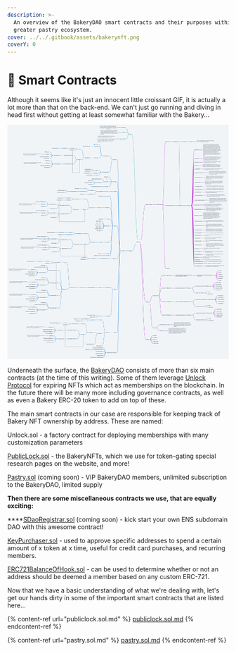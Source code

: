 ```yaml
---
description: >-
  An overview of the BakeryDAO smart contracts and their purposes within the
  greater pastry ecosystem.
cover: ../../.gitbook/assets/bakerynft.png
coverY: 0
---
```


# 🧠 Smart Contracts

Although it seems like it's just an innocent little croissant GIF, it is actually a lot more than that on the back-end. We can't just go running and diving in head first without getting at least somewhat familiar with the Bakery...

![BakeryDAO Ecosystem](../../.gitbook/assets/boards.png)

Underneath the surface, the [BakeryDAO](https://bakery.fyi) consists of more than six main contracts (at the time of this writing). Some of them leverage [Unlock Protocol](https://unlock-protocol.com) for expiring NFTs which act as memberships on the blockchain. In the future there will be many more including governance contracts, as well as even a Bakery ERC-20 token to add on top of these.

The main smart contracts in our case are responsible for keeping track of Bakery NFT ownership by address. These are named:

Unlock.sol -  a factory contract for deploying memberships with many customization parameters

[PublicLock.sol](publiclock.sol.md) - the BakeryNFTs, which we use for token-gating special research pages on the website, and more!

[Pastry.sol](pastry.sol.md) (coming soon) - VIP BakeryDAO members, unlimited subscription to the BakeryDAO, limited supply

**Then there are some miscellaneous contracts we use, that are equally exciting:**

****[SDaoRegistrar.sol](https://github.com/sismo-core/ens-sdao) (coming soon) - kick start your own ENS subdomain DAO with this awesome contract!

[KeyPurchaser.sol](https://github.com/unlock-protocol/unlock/blob/master/smart-contract-extensions/contracts/KeyPurchaserFactory.sol) - used to approve specific addresses to spend a certain amount of x token at x time, useful for credit card purchases, and recurring members.

[ERC721BalanceOfHook.sol](https://github.com/unlock-protocol/unlock/blob/master/smart-contracts/contracts/hooks/ERC721BalanceOfHook.sol) - can be used to determine whether or not an address should be deemed a member based on any custom ERC-721.

Now that we have a basic understanding of what we're dealing with, let's get our hands dirty in some of the important smart contracts that are listed here...

{% content-ref url="publiclock.sol.md" %}
[publiclock.sol.md](publiclock.sol.md)
{% endcontent-ref %}

{% content-ref url="pastry.sol.md" %}
[pastry.sol.md](pastry.sol.md)
{% endcontent-ref %}

